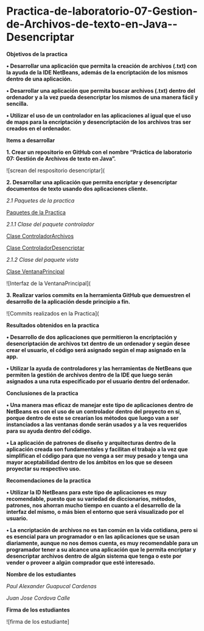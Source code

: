 # Practica-de-laboratorio-07-Gestion-de-Archivos-de-texto-en-Java--Desencriptar

**Objetivos de la practica**

**•	Desarrollar una aplicación que permita la creación de archivos (.txt) con la ayuda de la IDE NetBeans, además de la encriptación de los mismos dentro de una aplicación.**

**•	Desarrollar una aplicación que permita buscar archivos (.txt) dentro del ordenador y a la vez pueda desencriptar los mismos de una manera fácil y sencilla.**

**•	Utilizar el uso de un controlador en las aplicaciones al igual que el uso de maps para la encriptación y desencriptación de los archivos tras ser creados en el ordenador.**

**Items a desarrollar**

**1. Crear un repositorio en GitHub con el nombre “Práctica de laboratorio 07: Gestión de Archivos de texto en Java”.**

![screan del respositorio desencriptar](

**2. Desarrollar una aplicación que permita encriptar y desencriptar documentos de texto usando dos aplicaciones cliente.**

*2.1 Paquetes de la practica*

[Paquetes de la Practica](https://github.com/juancvxpro/Pr-ctica-de-laboratorio-07-Gesti-n-de-Archivos-de-texto-en-Java--Desencriptar/tree/master/src/ec/ups/edu)

*2.1.1 Clase del paquete controlador*

[Clase ControladorArchivos](https://github.com/juancvxpro/Pr-ctica-de-laboratorio-07-Gesti-n-de-Archivos-de-texto-en-Java--Desencriptar/blob/master/src/ec/ups/edu/controlador/ControladorArchivo.java)

[Clase ControladorDesencriptar](https://github.com/juancvxpro/Pr-ctica-de-laboratorio-07-Gesti-n-de-Archivos-de-texto-en-Java--Desencriptar/blob/master/src/ec/ups/edu/controlador/ControladorDesencriptar.java)

*2.1.2 Clase del paquete vista*

[Clase VentanaPrincipal](https://github.com/juancvxpro/Pr-ctica-de-laboratorio-07-Gesti-n-de-Archivos-de-texto-en-Java--Desencriptar/blob/master/src/ec/ups/edu/vista/VentanaPrincipal.java)

![Interfaz de la VentanaPrincipal](

**3. Realizar varios commits en la herramienta GitHub que demuestren el desarrollo de la aplicación desde principio a fin.**

![Commits realizados en la Practica](

**Resultados obtenidos en la practica**

**•	Desarrollo de dos aplicaciones que permitieron la encriptación y desencriptación de archivos txt dentro de un ordenador y según desee crear el usuario, el código será asignado según el map asignado en la app.**

**•	Utilizar la ayuda de controladores y las herramientas de NetBeans que permiten la gestión de archivos dentro de la IDE que luego serán asignados a una ruta especificado por el usuario dentro del ordenador.**

**Conclusiones de la practica**

**•	Una manera mas eficaz de manejar este tipo de aplicaciones dentro de NetBeans es con el uso de un controlador dentro del proyecto en sí, porque dentro de este se crearían los métodos que luego van a ser instanciados a las ventanas donde serán usados y a la ves requeridos para su ayuda dentro del código.**

**• La aplicación de patrones de diseño y arquitecturas dentro de la aplicación creada son fundamentales y facilitan el trabajo a la vez que simplifican el código para que no venga a ser muy pesado y tenga una mayor aceptabilidad dentro de los ámbitos en los que se deseen proyectar su respectivo uso.**

**Recomendaciones de la practica**

**•	Utilizar la ID NetBeans para este tipo de aplicaciones es muy recomendable, puesto que su variedad de diccionarios, métodos, patrones, nos ahorran mucho tiempo en cuanto a el desarrollo de la interfaz del mismo, o más bien el entorno que será visualizado por el usuario.**

**•	La encriptación de archivos no es tan común en la vida cotidiana, pero si es esencial para un programador o en las aplicaciones que se usan diariamente, aunque no nos demos cuenta, es muy recomendable para un programador tener a su alcance una aplicación que le permita encriptar y desencriptar archivos dentro de algún sistema que tenga o este por vender o proveer a algún comprador que esté interesado.**

**Nombre de los estudiantes**

*Paul Alexander Guapucal Cardenas*

*Juan Jose Cordova Calle*

**Firma de los estudiantes**

![firma de los estudiante]
